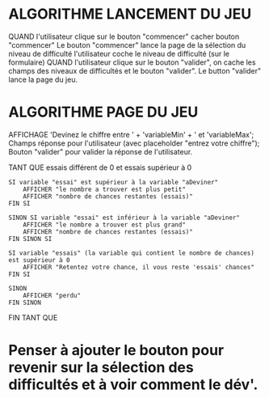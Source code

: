# ALGORITHME LANCEMENT DU JEU
QUAND l'utilisateur clique sur le bouton "commencer"
    cacher bouton "commencer"
        Le bouton "commencer" lance la page de la sélection du niveau de difficulté
            l'utilisateur coche le niveau de difficulté (sur le formulaire)
            QUAND l'utilisateur clique sur le bouton "valider", on cache les champs des niveaux de difficultés et le bouton "valider".
                Le button "valider" lance la page du jeu.

# ALGORITHME PAGE DU JEU
AFFICHAGE 'Devinez le chiffre entre ' + 'variableMin' + ' et 'variableMax';
Champs réponse pour l'utilisateur (avec placeholder "entrez votre chiffre");
Bouton "valider" pour valider la réponse de l'utilisateur.

TANT QUE essais différent de 0 et essais supérieur à 0

    SI variable "essai" est supérieur à la variable "aDeviner"
        AFFICHER "le nombre a trouver est plus petit"
        AFFICHER "nombre de chances restantes (essais)"
    FIN SI

    SINON SI variable "essai" est inférieur à la variable "aDeviner"
        AFFICHER "le nombre a trouver est plus grand"
        AFFICHER "nombre de chances restantes (essais)"
    FIN SINON SI

    SI variable "essais" (la variable qui contient le nombre de chances) est supérieur à 0
        AFFICHER "Retentez votre chance, il vous reste 'essais' chances"
    FIN SI

    SINON
        AFFICHER "perdu"
    FIN SINON

FIN TANT QUE

# Penser à ajouter le bouton pour revenir sur la sélection des difficultés et à voir comment le dév'.